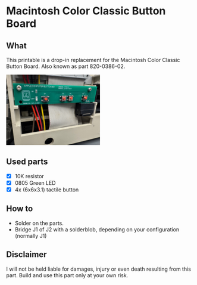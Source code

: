 # Macintosh Color Classic Button Board

## What

This printable is a drop-in replacement for the Macintosh Color Classic Button Board.
Also known as part 820-0386-02.

<img src="images/board.jpg" width="50%">

## Used parts
- [x] 10K resistor
- [x] 0805 Green LED
- [x] 4x (6x6x3.1) tactile button

## How to
- Solder on the parts.
- Bridge J1 of J2 with a solderblob, depending on your configuration (normally J1)

## Disclaimer
I will not be held liable for damages, injury or even death resulting from this part. Build and use this part only at your own risk.

